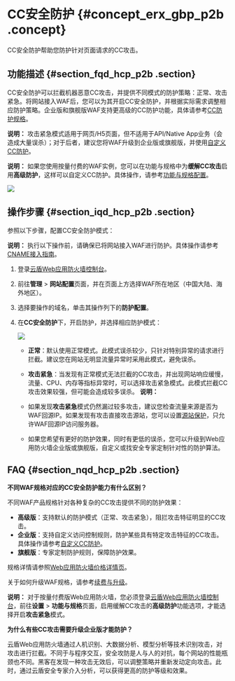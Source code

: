# CC安全防护 {#concept_erx_gbp_p2b .concept}

CC安全防护帮助您防护针对页面请求的CC攻击。

## 功能描述 {#section_fqd_hcp_p2b .section}

CC安全防护可以拦截机器恶意CC攻击，并提供不同模式的防护策略：正常、攻击紧急。将网站接入WAF后，您可以为其开启CC安全防护，并根据实际需求调整相应防护策略。企业版和旗舰版WAF支持更高级的CC防护功能，具体请参考[CC防护规格](cn.zh-CN/用户指南/防护配置/CC安全防护.md#)。

**说明：** 攻击紧急模式适用于网页/H5页面，但不适用于API/Native App业务（会造成大量误杀）；对于后者，建议您将WAF升级到企业版或旗舰版，并使用[自定义CC防护](cn.zh-CN/用户指南/防护配置/自定义CC防护.md#)。

**说明：** 如果您使用按量付费的WAF实例，您可以在功能与规格中为**缓解CC攻击**启用**高级防护**，这样可以自定义CC防护。具体操作，请参考[功能与规格配置](cn.zh-CN/用户指南/功能与规格配置（按量付费模式）.md#)。

![](http://static-aliyun-doc.oss-cn-hangzhou.aliyuncs.com/assets/img/15563/15344777127761_zh-CN.png)

## 操作步骤 {#section_iqd_hcp_p2b .section}

参照以下步骤，配置CC安全防护模式：

**说明：** 执行以下操作前，请确保已将网站接入WAF进行防护。具体操作请参考[CNAME接入指南](cn.zh-CN/用户指南/接入WAF/CNAME接入指南.md#)。

1.  登录[云盾Web应用防火墙控制台](https://yundun.console.aliyun.com/?p=waf)。
2.  前往**管理** \> **网站配置**页面，并在页面上方选择WAF所在地区（中国大陆、海外地区）。
3.  选择要操作的域名，单击其操作列下的**防护配置**。
4.  在**CC安全防护**下，开启防护，并选择相应防护模式：

    ![](http://static-aliyun-doc.oss-cn-hangzhou.aliyuncs.com/assets/img/15563/15344777127762_zh-CN.png)

    -   **正常**：默认使用正常模式。此模式误杀较少，只针对特别异常的请求进行拦截。建议您在网站无明显流量异常时采用此模式，避免误杀。
    -   **攻击紧急**：当发现有正常模式无法拦截的CC攻击，并出现网站响应缓慢，流量、CPU、内存等指标异常时，可以选择攻击紧急模式。此模式拦截CC攻击效果较强，但可能会造成较多误杀。
    **说明：** 

    -   如果发现**攻击紧急**模式仍然漏过较多攻击，建议您检查流量来源是否为WAF回源IP。如果发现有攻击直接攻击源站，您可以设置[源站保护](../../../../cn.zh-CN/最佳实践/源站保护.md#)，只允许WAF回源IP访问服务器。
    -   如果您希望有更好的防护效果，同时有更低的误杀，您可以升级到Web应用防火墙企业版或旗舰版，自定义或找安全专家定制针对性的防护算法。

## FAQ {#section_nqd_hcp_p2b .section}

**不同WAF规格对应的CC安全防护能力有什么区别？**

不同WAF产品规格针对各种复杂的CC攻击提供不同的防护效果：

-   **高级版**：支持默认的防护模式（正常、攻击紧急），阻拦攻击特征明显的CC攻击。
-   **企业版**：支持自定义访问控制规则，防护某些具有特定攻击特征的CC攻击。具体操作请参考[自定义CC防护](cn.zh-CN/用户指南/防护配置/自定义CC防护.md#)。
-   **旗舰版**：专家定制防护规则，保障防护效果。

规格详情请参照[Web应用防火墙价格详情页](https://www.aliyun.com/price/product#/waf/detail)。

关于如何升级WAF规格，请参考[续费与升级](../../../../cn.zh-CN/产品定价/续费与升级.md#)。

**说明：** 对于按量付费版Web应用防火墙，您必须登录[云盾Web应用防火墙控制台](https://yundun.console.aliyun.com/?p=waf)，前往**设置** \> **功能与规格**页面，启用缓解CC攻击的**高级防护**功能选项，才能选择开启**攻击紧急**模式。

**为什么有些CC攻击需要升级企业版才能防护？**

云盾Web应用防火墙通过人机识别、大数据分析、模型分析等技术识别攻击，对攻击进行拦截。不同于与程序交互，安全攻防是人与人的对抗，每个网站的性能瓶颈也不同。黑客在发现一种攻击无效后，可以调整策略并重新发动定向攻击。此时，通过云盾安全专家介入分析，可以获得更高的防护等级和效果。

